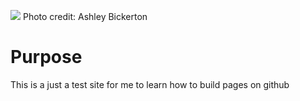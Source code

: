 ![](https://github.com/sah-raw/publishing-pages.github.io/static/images/Endless_Wave.jpg)
Photo credit: Ashley Bickerton
# Purpose
This is a just a test site for me to learn how to build pages on github
